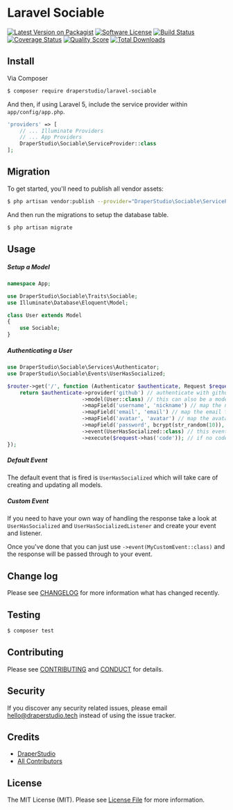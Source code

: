 # Laravel Sociable

[![Latest Version on Packagist][ico-version]][link-packagist]
[![Software License][ico-license]](LICENSE.md)
[![Build Status][ico-travis]][link-travis]
[![Coverage Status][ico-scrutinizer]][link-scrutinizer]
[![Quality Score][ico-code-quality]][link-code-quality]
[![Total Downloads][ico-downloads]][link-downloads]

## Install

Via Composer

``` bash
$ composer require draperstudio/laravel-sociable
```

And then, if using Laravel 5, include the service provider within `app/config/app.php`.

``` php
'providers' => [
    // ... Illuminate Providers
    // ... App Providers
    DraperStudio\Sociable\ServiceProvider::class
];
```

## Migration

To get started, you'll need to publish all vendor assets:

```bash
$ php artisan vendor:publish --provider="DraperStudio\Sociable\ServiceProvider"
```

And then run the migrations to setup the database table.

```bash
$ php artisan migrate
```

## Usage

##### Setup a Model

``` php
namespace App;

use DraperStudio\Sociable\Traits\Sociable;
use Illuminate\Database\Eloquent\Model;

class User extends Model
{
    use Sociable;
}
```

##### Authenticating a User

``` php
use DraperStudio\Sociable\Services\Authenticator;
use DraperStudio\Sociable\Events\UserHasSocialized;

$router->get('/', function (Authenticator $authenticate, Request $request) {
    return $authenticate->provider('github') // authenticate with github
                        ->model(User::class) // this can also be a model like User::find(1) if you want to attach multiple social profiles to one model
                        ->mapField('username', 'nickname') // map the nickname field to the username column on the user model
                        ->mapField('email', 'email') // map the email field to the email column on the user model
                        ->mapField('avatar', 'avatar') // map the avatar field to the avatar column on the user model
                        ->mapField('password', bcrypt(str_random(10)), true) // add an additional password field to the user model
                        ->event(UserHasSocialized::class) // this event will be fired after the user profile has been retrieved
                        ->execute($request->has('code')); // if no code is available we will redirect instead of processing the response
});
```

##### Default Event

The default event that is fired is `UserHasSocialized` which will take care of creating and updating all models.

##### Custom Event

If you need to have your own way of handling the response take a look at `UserHasSocialized` and `UserHasSocializedListener` and create your event and listener.

Once you've done that you can just use `->event(MyCustomEvent::class)` and the response will be passed through to your event.

## Change log

Please see [CHANGELOG](CHANGELOG.md) for more information what has changed recently.

## Testing

``` bash
$ composer test
```

## Contributing

Please see [CONTRIBUTING](.github/CONTRIBUTING.md) and [CONDUCT](CONDUCT.md) for details.

## Security

If you discover any security related issues, please email hello@draperstudio.tech instead of using the issue tracker.

## Credits

- [DraperStudio][link-author]
- [All Contributors][link-contributors]

## License

The MIT License (MIT). Please see [License File](LICENSE.md) for more information.

[ico-version]: https://img.shields.io/packagist/v/DraperStudio/laravel-sociable.svg?style=flat-square
[ico-license]: https://img.shields.io/badge/license-MIT-brightgreen.svg?style=flat-square
[ico-travis]: https://img.shields.io/travis/DraperStudio/Laravel-Sociable/master.svg?style=flat-square
[ico-scrutinizer]: https://img.shields.io/scrutinizer/coverage/g/DraperStudio/laravel-sociable.svg?style=flat-square
[ico-code-quality]: https://img.shields.io/scrutinizer/g/DraperStudio/laravel-sociable.svg?style=flat-square
[ico-downloads]: https://img.shields.io/packagist/dt/DraperStudio/laravel-sociable.svg?style=flat-square

[link-packagist]: https://packagist.org/packages/DraperStudio/laravel-sociable
[link-travis]: https://travis-ci.org/DraperStudio/Laravel-Sociable
[link-scrutinizer]: https://scrutinizer-ci.com/g/DraperStudio/laravel-sociable/code-structure
[link-code-quality]: https://scrutinizer-ci.com/g/DraperStudio/laravel-sociable
[link-downloads]: https://packagist.org/packages/DraperStudio/laravel-sociable
[link-author]: https://github.com/DraperStudio
[link-contributors]: ../../contributors
